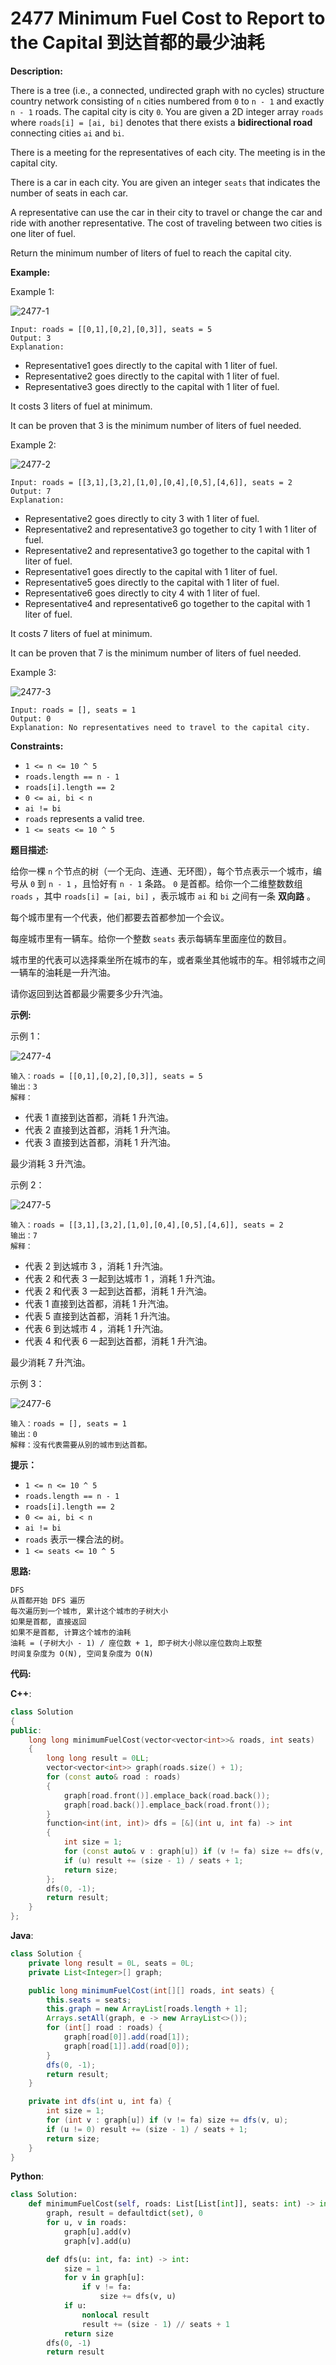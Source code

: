 # 2477 Minimum Fuel Cost to Report to the Capital 到达首都的最少油耗

__Description:__

There is a tree (i.e., a connected, undirected graph with no cycles) structure country network consisting of `n` cities numbered from `0` to `n - 1` and exactly `n - 1` roads. The capital city is city `0`. You are given a 2D integer array `roads` where `roads[i] = [ai, bi]` denotes that there exists a __bidirectional road__ connecting cities `ai` and `bi`.

There is a meeting for the representatives of each city. The meeting is in the capital city.

There is a car in each city. You are given an integer `seats` that indicates the number of seats in each car.

A representative can use the car in their city to travel or change the car and ride with another representative. The cost of traveling between two cities is one liter of fuel.

Return the minimum number of liters of fuel to reach the capital city.

__Example:__

Example 1:

![2477-1](https://assets.leetcode.com/uploads/2022/09/22/a4c380025e3ff0c379525e96a7d63a3.png)

```text
Input: roads = [[0,1],[0,2],[0,3]], seats = 5
Output: 3
Explanation: 
```

- Representative1 goes directly to the capital with 1 liter of fuel.
- Representative2 goes directly to the capital with 1 liter of fuel.
- Representative3 goes directly to the capital with 1 liter of fuel.

It costs 3 liters of fuel at minimum.

It can be proven that 3 is the minimum number of liters of fuel needed.

Example 2:

![2477-2](https://assets.leetcode.com/uploads/2022/11/16/2.png)

```text
Input: roads = [[3,1],[3,2],[1,0],[0,4],[0,5],[4,6]], seats = 2
Output: 7
Explanation: 
```

- Representative2 goes directly to city 3 with 1 liter of fuel.
- Representative2 and representative3 go together to city 1 with 1 liter of fuel.
- Representative2 and representative3 go together to the capital with 1 liter of fuel.
- Representative1 goes directly to the capital with 1 liter of fuel.
- Representative5 goes directly to the capital with 1 liter of fuel.
- Representative6 goes directly to city 4 with 1 liter of fuel.
- Representative4 and representative6 go together to the capital with 1 liter of fuel.

It costs 7 liters of fuel at minimum.

It can be proven that 7 is the minimum number of liters of fuel needed.

Example 3:

![2477-3](https://assets.leetcode.com/uploads/2022/09/27/efcf7f7be6830b8763639cfd01b690a.png)

```text
Input: roads = [], seats = 1
Output: 0
Explanation: No representatives need to travel to the capital city.
```

__Constraints:__

- `1 <= n <= 10 ^ 5`
- `roads.length == n - 1`
- `roads[i].length == 2`
- `0 <= ai, bi < n`
- `ai != bi`
- `roads` represents a valid tree.
- `1 <= seats <= 10 ^ 5`

__题目描述:__

给你一棵 `n` 个节点的树（一个无向、连通、无环图），每个节点表示一个城市，编号从 `0` 到 `n - 1` ，且恰好有 `n - 1` 条路。 `0` 是首都。给你一个二维整数数组 `roads` ，其中 `roads[i] = [ai, bi]` ，表示城市 `ai` 和 `bi` 之间有一条 __双向路__ 。

每个城市里有一个代表，他们都要去首都参加一个会议。

每座城市里有一辆车。给你一个整数 `seats` 表示每辆车里面座位的数目。

城市里的代表可以选择乘坐所在城市的车，或者乘坐其他城市的车。相邻城市之间一辆车的油耗是一升汽油。

请你返回到达首都最少需要多少升汽油。

__示例:__

示例 1：

![2477-4](https://assets.leetcode.com/uploads/2022/09/22/a4c380025e3ff0c379525e96a7d63a3.png)

```text
输入：roads = [[0,1],[0,2],[0,3]], seats = 5
输出：3
解释：
```

- 代表 1 直接到达首都，消耗 1 升汽油。
- 代表 2 直接到达首都，消耗 1 升汽油。
- 代表 3 直接到达首都，消耗 1 升汽油。

最少消耗 3 升汽油。

示例 2：

![2477-5](https://assets.leetcode.com/uploads/2022/11/16/2.png)

```text
输入：roads = [[3,1],[3,2],[1,0],[0,4],[0,5],[4,6]], seats = 2
输出：7
解释：
```

- 代表 2 到达城市 3 ，消耗 1 升汽油。
- 代表 2 和代表 3 一起到达城市 1 ，消耗 1 升汽油。
- 代表 2 和代表 3 一起到达首都，消耗 1 升汽油。
- 代表 1 直接到达首都，消耗 1 升汽油。
- 代表 5 直接到达首都，消耗 1 升汽油。
- 代表 6 到达城市 4 ，消耗 1 升汽油。
- 代表 4 和代表 6 一起到达首都，消耗 1 升汽油。

最少消耗 7 升汽油。

示例 3：

![2477-6](https://assets.leetcode.com/uploads/2022/09/27/efcf7f7be6830b8763639cfd01b690a.png)

```text
输入：roads = [], seats = 1
输出：0
解释：没有代表需要从别的城市到达首都。
```

__提示：__

- `1 <= n <= 10 ^ 5`
- `roads.length == n - 1`
- `roads[i].length == 2`
- `0 <= ai, bi < n`
- `ai != bi`
- `roads` 表示一棵合法的树。
- `1 <= seats <= 10 ^ 5`

__思路:__

```text
DFS
从首都开始 DFS 遍历
每次遍历到一个城市, 累计这个城市的子树大小
如果是首都, 直接返回
如果不是首都, 计算这个城市的油耗
油耗 = (子树大小 - 1) / 座位数 + 1, 即子树大小除以座位数向上取整
时间复杂度为 O(N), 空间复杂度为 O(N)
```

__代码:__

__C++__:

```C++
class Solution
{
public:
    long long minimumFuelCost(vector<vector<int>>& roads, int seats) 
    {
        long long result = 0LL;
        vector<vector<int>> graph(roads.size() + 1);
        for (const auto& road : roads) 
        {
            graph[road.front()].emplace_back(road.back());
            graph[road.back()].emplace_back(road.front());
        }
        function<int(int, int)> dfs = [&](int u, int fa) -> int
        {
            int size = 1;
            for (const auto& v : graph[u]) if (v != fa) size += dfs(v, u);
            if (u) result += (size - 1) / seats + 1;
            return size;
        };
        dfs(0, -1);
        return result;
    }
};
```

__Java__:

```Java
class Solution {
    private long result = 0L, seats = 0L;
    private List<Integer>[] graph;

    public long minimumFuelCost(int[][] roads, int seats) {
        this.seats = seats;
        this.graph = new ArrayList[roads.length + 1];
        Arrays.setAll(graph, e -> new ArrayList<>());
        for (int[] road : roads) {
            graph[road[0]].add(road[1]);
            graph[road[1]].add(road[0]);
        }
        dfs(0, -1);
        return result;
    }

    private int dfs(int u, int fa) {
        int size = 1;
        for (int v : graph[u]) if (v != fa) size += dfs(v, u);
        if (u != 0) result += (size - 1) / seats + 1;
        return size;
    }
}
```

__Python__:

```Python
class Solution:
    def minimumFuelCost(self, roads: List[List[int]], seats: int) -> int:
        graph, result = defaultdict(set), 0
        for u, v in roads:
            graph[u].add(v)
            graph[v].add(u)

        def dfs(u: int, fa: int) -> int:
            size = 1
            for v in graph[u]:
                if v != fa:
                    size += dfs(v, u)
            if u:
                nonlocal result
                result += (size - 1) // seats + 1
            return size
        dfs(0, -1)
        return result
```
